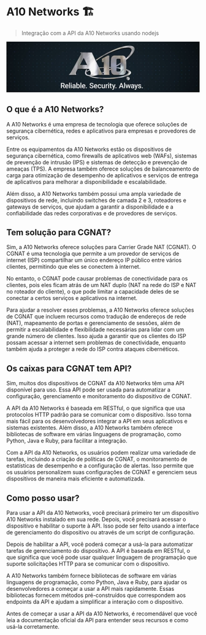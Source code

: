 # A10 Networks 🏗️

> Integração com a API da A10 Networks usando nodejs

![1678195359595](image/readme/1678195359595.png)

## O que é a A10 Networks?

A A10 Networks é uma empresa de tecnologia que oferece soluções de segurança cibernética, redes e aplicativos para empresas e provedores de serviços.

Entre os equipamentos da A10 Networks estão os dispositivos de segurança cibernética, como firewalls de aplicativos web (WAFs), sistemas de prevenção de intrusão (IPS) e sistemas de detecção e prevenção de ameaças (TPS). A empresa também oferece soluções de balanceamento de carga para otimização de desempenho de aplicativos e serviços de entrega de aplicativos para melhorar a disponibilidade e escalabilidade.

Além disso, a A10 Networks também possui uma ampla variedade de dispositivos de rede, incluindo switches de camada 2 e 3, roteadores e gateways de serviços, que ajudam a garantir a disponibilidade e a confiabilidade das redes corporativas e de provedores de serviços.

## Tem solução para CGNAT?

Sim, a A10 Networks oferece soluções para Carrier Grade NAT (CGNAT). O CGNAT é uma tecnologia que permite a um provedor de serviços de internet (ISP) compartilhar um único endereço IP público entre vários clientes, permitindo que eles se conectem à internet.

No entanto, o CGNAT pode causar problemas de conectividade para os clientes, pois eles ficam atrás de um NAT duplo (NAT na rede do ISP e NAT no roteador do cliente), o que pode limitar a capacidade deles de se conectar a certos serviços e aplicativos na internet.

Para ajudar a resolver esses problemas, a A10 Networks oferece soluções de CGNAT que incluem recursos como tradução de endereços de rede (NAT), mapeamento de portas e gerenciamento de sessões, além de permitir a escalabilidade e flexibilidade necessárias para lidar com um grande número de clientes. Isso ajuda a garantir que os clientes do ISP possam acessar a internet sem problemas de conectividade, enquanto também ajuda a proteger a rede do ISP contra ataques cibernéticos.

## Os caixas para CGNAT tem API?

Sim, muitos dos dispositivos de CGNAT da A10 Networks têm uma API disponível para uso. Essa API pode ser usada para automatizar a configuração, gerenciamento e monitoramento do dispositivo de CGNAT.

A API da A10 Networks é baseada em RESTful, o que significa que usa protocolos HTTP padrão para se comunicar com o dispositivo. Isso torna mais fácil para os desenvolvedores integrar a API em seus aplicativos e sistemas existentes. Além disso, a A10 Networks também oferece bibliotecas de software em várias linguagens de programação, como Python, Java e Ruby, para facilitar a integração.

Com a API da A10 Networks, os usuários podem realizar uma variedade de tarefas, incluindo a criação de políticas de CGNAT, o monitoramento de estatísticas de desempenho e a configuração de alertas. Isso permite que os usuários personalizem suas configurações de CGNAT e gerenciem seus dispositivos de maneira mais eficiente e automatizada.

## Como posso usar?

Para usar a API da A10 Networks, você precisará primeiro ter um dispositivo A10 Networks instalado em sua rede. Depois, você precisará acessar o dispositivo e habilitar o suporte à API. Isso pode ser feito usando a interface de gerenciamento do dispositivo ou através de um script de configuração.

Depois de habilitar a API, você poderá começar a usá-la para automatizar tarefas de gerenciamento do dispositivo. A API é baseada em RESTful, o que significa que você pode usar qualquer linguagem de programação que suporte solicitações HTTP para se comunicar com o dispositivo.

A A10 Networks também fornece bibliotecas de software em várias linguagens de programação, como Python, Java e Ruby, para ajudar os desenvolvedores a começar a usar a API mais rapidamente. Essas bibliotecas fornecem métodos pré-construídos que correspondem aos endpoints da API e ajudam a simplificar a interação com o dispositivo.

Antes de começar a usar a API da A10 Networks, é recomendável que você leia a documentação oficial da API para entender seus recursos e como usá-la corretamente.
